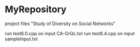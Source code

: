 # MyRepository
project files "Study of Diversity on Social Networks"

run test6.0.cpp on input CA-GrQc.txt
run test8.4.cpp on input sampleInput.txt
